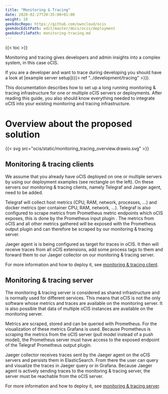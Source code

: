 ```yaml
---
title: "Monitoring & Tracing"
date: 2020-02-27T20:35:00+01:00
weight: 10
geekdocRepo: https://github.com/owncloud/ocis
geekdocEditPath: edit/master/docs/ocis/deployment
geekdocFilePath: monitoring-tracing.md
---
```


{{< toc >}}

Monitoring and tracing gives developers and admin insights into a complex system, in this case oCIS.

If you are a developer and want to trace during developing you should have a look at [example server setup]({{< ref "../development/tracing" >}}).

This documentation describes how to set up a long running monitoring & tracing infrastructure for one or multiple oCIS servers or deployments. After reading this guide, you also should know everything needed to integrate oCIS into your existing monitoring and tracing infrastructure.

# Overview about the proposed solution

{{< svg src="ocis/static/monitoring_tracing_overview.drawio.svg" >}}

## Monitoring & tracing clients

We assume that you already have oCIS deployed on one or multiple servers by using our deployment examples (see rectangle on the left). On these servers our monitoring & tracing clients, namely Telegraf and Jaeger agent, need to be added.

Telegraf will collect host metrics (CPU, RAM, network, processes, ...) and docker metrics (per container CPU, RAM, network, ...). Telegraf is also configured to scrape metrics from Prometheus metric endpoints which oCIS exposes, this is done by the Prometheus input plugin . The metrics from oCIS and all other metrics gathered will be exposed with the Prometheus output plugin and can therefore be scraped by our monitoring & tracing server.

Jaeger agent is is being configured as target for traces in oCIS. It then will receive traces from all oCIS extensions, add some process tags to them and forward them to our Jaeger collector on our monitoring & tracing server.

For more information and how to deploy it, see [monitoring & tracing client](https://github.com/owncloud-devops/monitoring-tracing-client).

## Monitoring & tracing server

The monitoring & tracing server is considered as shared infrastructure and is normally used for different services. This means that oCIS is not the only software whose metrics and traces are available on the monitoring server. It is also possible that data of multiple oCIS instances are available on the monitoring server.

Metrics are scraped, stored and can be queried with Prometheus. For the visualization of these metrics Grafana is used. Because Prometheus is scraping the metrics from the oCIS server (pull model instead of a push model), the Prometheus server must have access to the exposed endpoint of the Telegraf Prometheus output plugin.

Jaeger collector receives traces sent by the Jaeger agent on the oCIS servers and persists them in ElasticSearch. From there the user can query and visualize the traces in Jaeger query or in Grafana. Because Jaeger agent is actively sending traces to the monitoring & tracing server, the server must be reachable from the oCIS server.

For more information and how to deploy it, see [monitoring & tracing server](https://github.com/owncloud-devops/monitoring-tracing-server).
